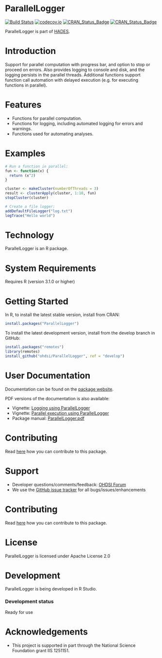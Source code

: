 ParallelLogger
==============

[![Build Status](https://travis-ci.org/OHDSI/ParallelLogger.svg?branch=master)](https://travis-ci.org/OHDSI/ParallelLogger)
[![codecov.io](https://codecov.io/github/OHDSI/ParallelLogger/coverage.svg?branch=master)](https://codecov.io/github/OHDSI/ParallelLogger?branch=master)
[![CRAN_Status_Badge](http://www.r-pkg.org/badges/version/ParallelLogger)](https://cran.r-project.org/package=ParallelLogger)
[![CRAN_Status_Badge](http://cranlogs.r-pkg.org/badges/ParallelLogger)](https://cran.r-project.org/package=ParallelLogger)

ParallelLogger is part of [HADES](https://ohdsi.github.io/Hades/).

Introduction
============
Support for parallel computation with progress bar, and option to stop or proceed on errors. Also provides logging to console and disk, and the logging persists in the parallel threads. Additional functions support function call automation with delayed execution (e.g. for executing functions in parallel).

Features
========
- Functions for parallel computation.
- Functions for logging, including automated logging for errors and warnings.
- Functions used for automating analyses.

Examples
========

```r
# Run a function in parallel:
fun <- function(x) {
  return (x^2)
}

cluster <- makeCluster(numberOfThreads = 3)
result <- clusterApply(cluster, 1:10, fun)
stopCluster(cluster)

# Create a file logger:
addDefaultFileLogger("log.txt")
logTrace("Hello world")
```

Technology
============
ParallelLogger is an R package.

System Requirements
============
Requires R (version 3.1.0 or higher)

Getting Started
===============
In R, to install the latest stable version, install from CRAN:

```r
install.packages("ParallelLogger")
```
  
To install the latest development version, install from the develop branch in GitHub:

```r
install.packages("remotes")
library(remotes)
install_github("ohdsi/ParallelLogger", ref = "develop")
```

User Documentation
==================
Documentation can be found on the [package website](https://ohdsi.github.io/ParallelLogger).

PDF versions of the documentation is also available:
* Vignette: [Logging using ParallelLogger](https://raw.githubusercontent.com/OHDSI/ParallelLogger/master/inst/doc/Logging.pdf)
* Vignette: [Parallel execution using ParallelLogger](https://raw.githubusercontent.com/OHDSI/ParallelLogger/master/inst/doc/Parallel.pdf)
* Package manual: [ParallelLogger.pdf](https://raw.githubusercontent.com/OHDSI/ParallelLogger/master/extras/ParallelLogger.pdf)

Contributing
============
Read [here](https://ohdsi.github.io/Hades/contribute.html) how you can contribute to this package.

Support
=======
* Developer questions/comments/feedback: <a href="http://forums.ohdsi.org/c/developers">OHDSI Forum</a>
* We use the <a href="https://github.com/OHDSI/ParallelLogger/issues">GitHub issue tracker</a> for all bugs/issues/enhancements

Contributing
============
Read [here](https://ohdsi.github.io/Hades/contribute.html) how you can contribute to this package.

License
=======
ParallelLogger is licensed under Apache License 2.0

Development
===========
ParallelLogger is being developed in R Studio.

### Development status

Ready for use

# Acknowledgements
- This project is supported in part through the National Science Foundation grant IIS 1251151.
